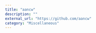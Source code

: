 ```yaml
---
title: "aancw"
description: ""
external_url: "https://github.com/aancw"
category: "Miscellaneous"
---
```

